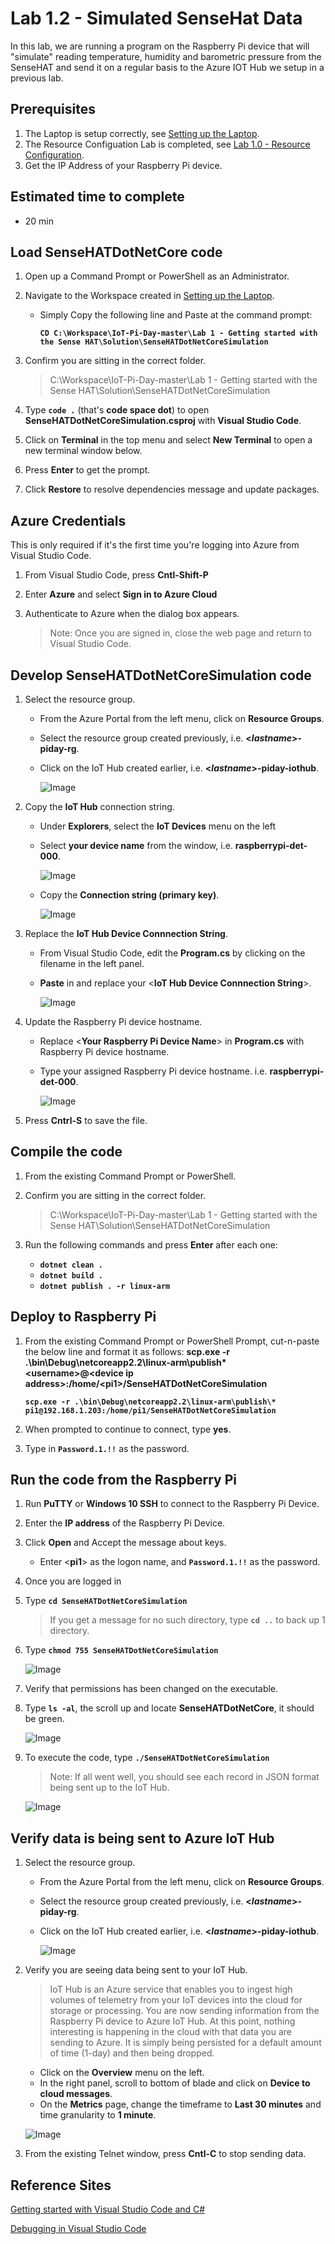 # Lab 1.2 - Simulated SenseHat Data
In this lab, we are running a program on the Raspberry Pi device that will "simulate" reading temperature, humidity and barometric pressure from the SenseHAT and send it on a regular basis to the Azure IOT Hub we setup in a previous lab.

## Prerequisites
1. The Laptop is setup correctly, see [Setting up the Laptop](https://github.com/Azure/IoT-Pi-Day/tree/master/Setting%20up%20the%20Laptop).
2. The Resource Configuation Lab is completed, see [Lab 1.0 - Resource Configuration](https://github.com/Azure/IoT-Pi-Day/tree/master/Lab%201%20-%20Getting%20started%20with%20the%20Sense%20HAT/Lab%201.0%20-%20Resource%20Configuration).
3. Get the IP Address of your Raspberry Pi device.

## Estimated time to complete
- 20 min

## Load SenseHATDotNetCore code

1. Open up a Command Prompt or PowerShell as an Administrator.
2. Navigate to the Workspace created in [Setting up the Laptop](https://github.com/Azure/IoT-Pi-Day/tree/master/Setting%20up%20the%20Laptop).
    - Simply Copy the following line and Paste at the command prompt:

        **```CD C:\Workspace\IoT-Pi-Day-master\Lab 1 - Getting started with the Sense HAT\Solution\SenseHATDotNetCoreSimulation```**

3. Confirm you are sitting in the correct folder.

    > C:\Workspace\IoT-Pi-Day-master\Lab 1 - Getting started with the Sense HAT\Solution\SenseHATDotNetCoreSimulation

4. Type **```code .```** (that's **code space dot**) to open **SenseHATDotNetCoreSimulation.csproj** with **Visual Studio Code**.

5. Click on **Terminal** in the top menu and select **New Terminal** to open a new terminal window below.

6. Press **Enter** to get the prompt.

7. Click **Restore** to resolve dependencies message and update packages.

## Azure Credentials

This is only required if it's the first time you're logging into Azure from Visual Studio Code.

1. From Visual Studio Code, press **Cntl-Shift-P**
2. Enter **Azure** and select **Sign in to Azure Cloud**
3. Authenticate to Azure when the dialog box appears.

    > Note: Once you are signed in, close the web page and return to Visual Studio Code.

## Develop SenseHATDotNetCoreSimulation code

1. Select the resource group.

    - From the Azure Portal from the left menu, click on **Resource Groups**.
    - Select the resource group created previously, i.e. **<*lastname*>-piday-rg**.
    - Click on the IoT Hub created earlier, i.e. **<*lastname*>-piday-iothub**.

        ![Image](/images/lab-1.1-image2.png) 

2. Copy the **IoT Hub** connection string.

    - Under **Explorers**, select the **IoT Devices** menu on the left
    - Select **your device name** from the window, i.e. **raspberrypi-det-000**.

        ![Image](/images/lab-1.1-image3.png) 

    - Copy the **Connection string (primary key)**.

        ![Image](/images/lab-1.1-image4.png)

3.  Replace the **IoT Hub Device Connnection String**.

    - From Visual Studio Code, edit the **Program.cs** by clicking on the filename in the left panel.

    - **Paste** in and replace your <**IoT Hub Device Connnection String**>.

        ![Image](/images/lab-1.2-image5.png) 

4.  Update the Raspberry Pi device hostname.  

    - Replace <**Your Raspberry Pi Device Name**> in **Program.cs** with Raspberry Pi device hostname.
    - Type your assigned Raspberry Pi device hostname. i.e. **raspberrypi-det-000**.

        ![Image](/images/lab-1.2-image6.png) 

3. Press **Cntrl-S** to save the file.

##  Compile the code
1. From the existing Command Prompt or PowerShell.

2. Confirm you are sitting in the correct folder.

    > C:\Workspace\IoT-Pi-Day-master\Lab 1 - Getting started with the Sense HAT\Solution\SenseHATDotNetCoreSimulation

3.  Run the following commands and press **Enter** after each one:
    - **```dotnet clean .```**
    - **```dotnet build .```**
    - **```dotnet publish . -r linux-arm```**

##  Deploy to Raspberry Pi
1.  From the existing Command Prompt or PowerShell Prompt, cut-n-paste the below line and format it as follows: **scp.exe -r .\bin\Debug\netcoreapp2.2\linux-arm\publish\* <**username**>@<**device ip address**>:/home/<**pi1**>/SenseHATDotNetCoreSimulation**

    **```scp.exe -r .\bin\Debug\netcoreapp2.2\linux-arm\publish\* pi1@192.168.1.203:/home/pi1/SenseHATDotNetCoreSimulation```**

3. When prompted to continue to connect, type **yes**.
4. Type in **```Password.1.!!```** as the password.

## Run the code from the Raspberry Pi

 1. Run **PuTTY** or **Windows 10 SSH** to connect to the Raspberry Pi Device.
 2. Enter the **IP address** of the Raspberry Pi Device.
 3. Click **Open** and Accept the message about keys.
    - Enter <**pi1**> as the logon name, and **```Password.1.!!```** as the password.
4.  Once you are logged in
5.  Type **```cd SenseHATDotNetCoreSimulation```**

    > If you get a message for no such directory, type **```cd ..```** to back up 1 directory.

6.  Type **```chmod 755 SenseHATDotNetCoreSimulation```**

    ![Image](/images/lab-1.2-image7.png) 

7. Verify that permissions has been changed on the executable.
8. Type **```ls -al```**, the scroll up and locate **SenseHATDotNetCore**, it should be green.

    ![Image](/images/lab-1.1-image8.png)

9.  To execute the code, type **```./SenseHATDotNetCoreSimulation```**

    > Note: If all went well, you should see each record in JSON format being sent up to the IoT Hub.

    ![Image](/images/lab-1.2-image9.png) 

## Verify data is being sent to Azure IoT Hub

1. Select the resource group.

    - From the Azure Portal from the left menu, click on **Resource Groups**.
    - Select the resource group created previously, i.e. **<*lastname*>-piday-rg**.
    - Click on the IoT Hub created earlier, i.e. **<*lastname*>-piday-iothub**.

        ![Image](/images/lab-1.1-image2.png) 

2. Verify you are seeing data being sent to your IoT Hub.

    > IoT Hub is an Azure service that enables you to ingest high volumes of telemetry from your IoT devices into the cloud for storage or processing. You are now sending information from the Raspberry Pi device to Azure IoT Hub. At this point, nothing interesting is happening in the cloud with that data you are sending to Azure. It is simply being persisted for a default amount of time (1-day) and then being dropped.

    - Click on the **Overview** menu on the left.
    - In the right panel, scroll to bottom of blade and click on **Device to cloud messages**.
    - On the **Metrics** page, change the timeframe to **Last 30 minutes** and time granularity to **1 minute**.

    ![Image](/images/lab-1.1-image10.png)

3. From the existing Telnet window, press **Cntl-C** to stop sending data.

## Reference Sites

[Getting started with Visual Studio Code and C#][Get-Started]

[Debugging in Visual Studio Code][vs-code-debug]

[Azure-Portal]: https://portal.azure.com/ 

[Get-Started]: https://docs.microsoft.com/en-us/dotnet/core/tutorials/with-visual-studio-code

[vs-code-debug]: https://code.visualstudio.com/Docs/editor/debugging
